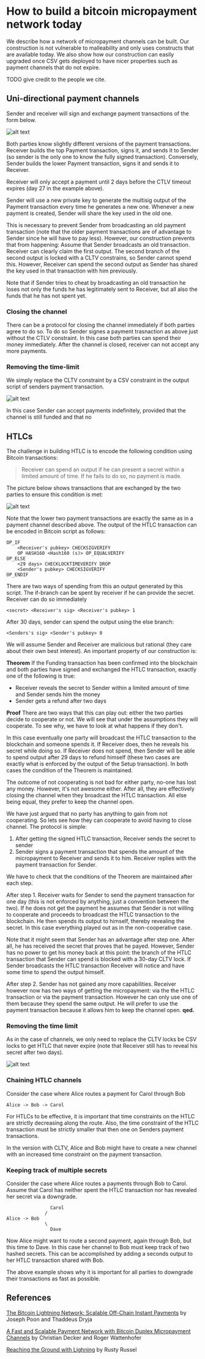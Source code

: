 # How to build a bitcoin micropayment network today

We describe how a network of micropayment channels can be built. Our construction is not vulnerable to malleability and only uses constructs that are available today. We also show how our construction can easily upgraded once CSV gets deployed to have nicer properties such as payment channels that do not expire. 

TODO give credit to the people we cite.

## Uni-directional payment channels

Sender and receiver will sign and exchange payment transactions of the form below.

![alt text](./ntl-channel-now.png "ntl-channel-now.png")

Both parties know slightly different versions of the payment transactions. Receiver builds the top Payment transaction, signs it, and sends it to Sender (so sender is the only one to know the fully signed transaction). Conversely, Sender builds the lower Payment transaction, signs it and sends it to Receiver. 

Receiver will only accept a payment until 2 days before the CTLV timeout expires (day 27 in the example above).

Sender will use a new private key to generate the multisig output of the Payment transaction every time he generates a new one. Whenever a new payment is created, Sender will share the key used in the old one.

This is necessary to prevent Sender from broadcasting an old payment transaction (note that the older payment transactions are of advantage to Sender since he will have to pay less). However, our construction prevents that from happening: Assume that Sender broadcasts an old transaction. Receiver can clearly claim the first output. The second branch of the second output is locked with a CLTV constrains, so Sender cannot spend this. However, Receiver can spend the second output as Sender has shared the key used in that transaction with him previously.

Note that if Sender tries to cheat by broadcasting an old transaction he loses not only the funds he has legitimately sent to Receiver, but all also the funds that he has not spent yet.

### Closing the channel

There can be a protocol for closing the channel immediately if both parties agree to do so. To do so Sender signes a payment trasnaction as above just without the CTLV constraint. In this case both parties can spend their money immediately. After the channel is closed, receiver can not accept any more payments.

### Removing the time-limit

We simply replace the CLTV constraint by a CSV constraint in the output script of senders payment transaction.

![alt text](./ntl-channel-now.png "ntl-channel.png")

In this case Sender can accept payments indefinitely, provided that the channel is still funded and that no 


## HTLCs

The challenge in building HTLC is to encode the following condition using Bitcoin transactions:

> Receiver can spend an output if he can present a secret within a limited amount of time. If he fails to do so, no payment is made.

The picture below shows transactions that are exchanged by the two parties to ensure this condition is met: 

![alt text](./non-malleable-now.png "non-malleable-now.png")

Note that the lower two payment transactions are exactly the same as in a payment channel described above. The output of the HTLC transaction can be encoded in Bitcoin script as follows:

	OP_IF
		<Receiver's pubkey> CHECKSIGVERIFY
		OP HASH160 <Hash160 (s)> OP_EQUALVERIFY 
	OP_ELSE
		<29 days> CHECKLOCKTIMEVERIFY DROP
		<Sender's pubkey> CHECKSIGVERIFY
	OP_ENDIF
	
There are two ways of spending from this an output generated by this script. The if-branch can be spent by receiver if he can provide the secret. Receiver can do so immediately

	<secret> <Receiver's sig> <Receiver's pubkey> 1

After 30 days, sender can spend the output using the else branch:

	<Senders's sig> <Sender's pubkey> 0

We will assume Sender and Receiver are malicious but rational (they care about their own best interest). An important property of our construction is: 

**Theorem** If the Funding transaction has been confirmed into the blockchain and both parties have signed and exchanged the HTLC transaction, exactly one of the following is true:

 * Receiver reveals the secret to Sender within a limited amount of time and Sender sends him the money
 * Sender gets a refund after two days

**Proof** There are two ways that this can play out: either the two parties decide to cooperate or not. We will see that under the assumptions they will cooperate. To see why, we have to look at what happens if they don't.

In this case eventually one party will broadcast the HTLC transaction to the blockchain and someone spends it. If Receiver does, then he reveals his secret while doing so. If Receiver does not spend, then Sender will be able to spend output after 29 days to refund himself (these two cases are exactly what is enforced by the output of the Setup transaction). In both cases the condition of the Theorem is maintained.

The outcome of not cooperating is not bad for either party, no-one has lost any money. However, it's not awesome either. After all, they are effectively closing the channel when they broadcast the HTLC transaction. All else being equal, they prefer to keep the channel open.

We have just argued that no party has anything to gain from not cooperating. So lets see how they can cooperate to avoid having to close channel. The protocol is simple:

1. After getting the signed HTLC transaction, Receiver sends the secret to sender
2. Sender signs a payment transaction that spends the amount of the micropayment to Receiver and sends it to him. Receiver replies with the payment transaction for Sender.

We have to check that the conditions of the Theorem are maintained after each step.

After step 1. Receiver waits for Sender to send the payment transaction for one day (this is not enforced by anything, just a convention between the two). If he does not get the payment he assumes that Sender is not willing to cooperate and proceeds to broadcast the HTLC transaction to the blockchain. He then spends its output to himself, thereby revealing the secret. In this case everything played out as in the non-cooperative case. 

Note that it might seem that Sender has an advantage after step one. After all, he has received the secret that proves that he payed. However, Sender has no power to get his money back at this point: the branch of the HTLC transaction that Sender can spend is blocked with a 30-day CLTV lock. If Sender broadcasts the HTLC transaction Receiver will notice and have some time to spend the output himself. 

After step 2. Sender has not gained any more capabilities. Receiver however now has two ways of getting the micropayment: via the the HTLC transaction or via the payment transaction. However he can only use one of them because they spend the same output. He will prefer to use the payment transaction because it allows him to keep the channel open. **qed.**


### Removing the time limit

As in the case of channels, we only need to replace the CLTV locks be CSV locks to get HTLC that never expire (note that Receiver still has to reveal his secret after two days). 

![alt text](./non-malleable.png "non-malleable.png")

### Chaining HTLC channels

Consider the case where Alice routes a payment for Carol through Bob
    
    Alice -> Bob -> Carol
    
For HTLCs to be effective, it is important that time constraints on the HTLC are strictly decreasing along the route. Also, the time constraint of the HTLC transaction must be strictly smaller that then one on Senders payment transactions. 

In the version with CLTV, Alice and Bob might have to create a new channel with an increased time constraint on the payment transaction.

### Keeping track of multiple secrets

Consider the case where Alice routes a payments through Bob to Carol. Assume that Carol has neither spent the HTLC transaction nor has revealed her secret via a downgrade.


	                Carol
	              /
    Alice -> Bob
	              \
	                Dave

Now Alice might want to route a second payment, again through Bob, but this time to Dave. In this case her channel to Bob must keep track of two hashed secrets. This can be accomplished by adding a seconds output to her HTLC transaction shared with Bob.

The above example shows why it is important for all parties to downgrade their transactions as fast as possible.


## References 

[The Bitcoin Lightning Network:
Scalable Off-Chain Instant Payments](http://lightning.network/lightning-network-paper.pdf) by Joseph Poon and Thaddeus Dryja

[A Fast and Scalable Payment Network with
Bitcoin Duplex Micropayment Channels](http://diyhpl.us/~bryan/papers2/bitcoin/Fast%20and%20scalable%20payment%20network%20with%20Bitcoin%20duplex%20micropayment%20channels.pdf) by Christian Decker and Roger Wattenhofer

[Reaching the Ground with Lighning](http://diyhpl.us/~bryan/papers2/bitcoin/Fast%20and%20scalable%20payment%20network%20with%20Bitcoin%20duplex%20micropayment%20channels.pdf) by Rusty Russel
